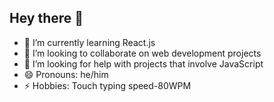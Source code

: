 ## Hey there 👋

- 🌱 I’m currently learning React.js
- 👯 I’m looking to collaborate on web development projects
- 🤔 I’m looking for help with projects that involve JavaScript
- 😄 Pronouns: he/him
- ⚡ Hobbies: Touch typing speed-80WPM

